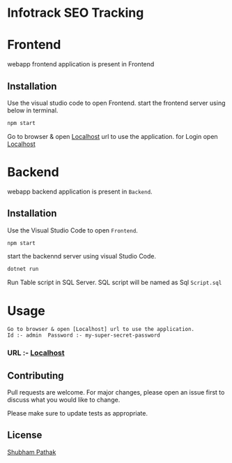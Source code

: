 # Infotrack SEO Tracking

# Frontend
webapp frontend application is present in Frontend

## Installation

Use the visual studio code to open Frontend.
start the frontend server using below in terminal.

```bash
npm start
```
Go to browser & open [Localhost](http://localhost:4200/seotracking) url to use the application.
for Login open [Localhost](http://localhost:4200/login)

# Backend
webapp backend application is present in `Backend`.

## Installation

Use the Visual Studio Code to open `Frontend`.
```bash
npm start 
```
start the backennd server using visual Studio Code.
```bash
dotnet run 
```

Run Table script in SQL Server.
SQL script will be named as Sql `Script.sql`

# Usage

```node
Go to browser & open [Localhost] url to use the application.
Id :- admin  Password :- my-super-secret-password
```
### URL :- [Localhost](http://localhost:4200/seotracking)


## Contributing

Pull requests are welcome. For major changes, please open an issue first
to discuss what you would like to change.

Please make sure to update tests as appropriate.

## License

[Shubham Pathak](#)
